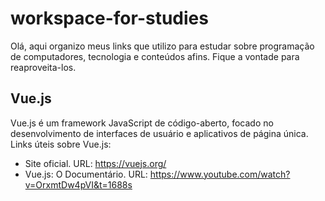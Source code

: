 # workspace-for-studies

Olá, aqui organizo meus links que utilizo para estudar sobre programação de computadores, tecnologia e conteúdos afins. Fique a vontade para reaproveita-los.

## Vue.js
Vue.js é um framework JavaScript de código-aberto, focado no desenvolvimento de interfaces de usuário e aplicativos de página única. Links úteis sobre Vue.js:
- Site oficial. URL: https://vuejs.org/
- Vue.js: O Documentário. URL: https://www.youtube.com/watch?v=OrxmtDw4pVI&t=1688s
